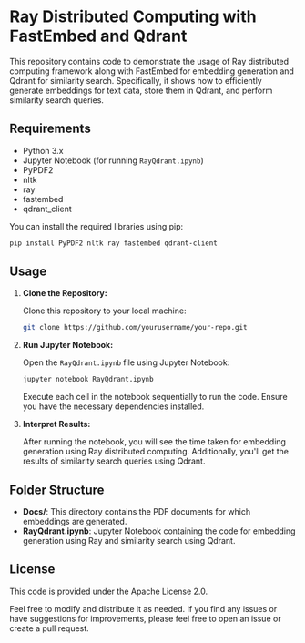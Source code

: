 # Ray Distributed Computing with FastEmbed and Qdrant

This repository contains code to demonstrate the usage of Ray distributed computing framework along with FastEmbed for embedding generation and Qdrant for similarity search. Specifically, it shows how to efficiently generate embeddings for text data, store them in Qdrant, and perform similarity search queries.

## Requirements
- Python 3.x
- Jupyter Notebook (for running `RayQdrant.ipynb`)
- PyPDF2
- nltk
- ray
- fastembed
- qdrant_client

You can install the required libraries using pip:

```bash
pip install PyPDF2 nltk ray fastembed qdrant-client
```

## Usage

1. **Clone the Repository:**
   
   Clone this repository to your local machine:

   ```bash
   git clone https://github.com/yourusername/your-repo.git
   ```

2. **Run Jupyter Notebook:**

   Open the `RayQdrant.ipynb` file using Jupyter Notebook:

   ```bash
   jupyter notebook RayQdrant.ipynb
   ```

   Execute each cell in the notebook sequentially to run the code. Ensure you have the necessary dependencies installed.

3. **Interpret Results:**

   After running the notebook, you will see the time taken for embedding generation using Ray distributed computing. Additionally, you'll get the results of similarity search queries using Qdrant.

## Folder Structure

- **Docs/**: This directory contains the PDF documents for which embeddings are generated.
- **RayQdrant.ipynb**: Jupyter Notebook containing the code for embedding generation using Ray and similarity search using Qdrant.

## License

This code is provided under the Apache License 2.0.

Feel free to modify and distribute it as needed. If you find any issues or have suggestions for improvements, please feel free to open an issue or create a pull request.

